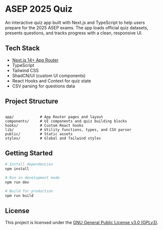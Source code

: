 # ASEP 2025 Quiz

An interactive quiz app built with Next.js and TypeScript to help users prepare for the 2025 ASEP exams. The app loads official quiz datasets, presents questions, and tracks progress with a clean, responsive UI.

## Tech Stack

- [Next.js 14+ App Router](https://nextjs.org/)
- TypeScript
- Tailwind CSS
- ShadCN/UI (custom UI components)
- React Hooks and Context for quiz state
- CSV parsing for questions data

## Project Structure

```

app/            # App Router pages and layout
components/     # UI components and quiz building blocks
hooks/          # Custom React hooks
lib/            # Utility functions, types, and CSV parser
public/         # Static assets
styles/         # Global and Tailwind styles

````

## Getting Started

```bash
# Install dependencies
npm install

# Run in development mode
npm run dev

# Build for production
npm run build
````

## License

This project is licensed under the [GNU General Public License v3.0 (GPLv3)](./LICENSE).

